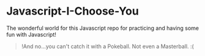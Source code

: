 # Javascript-I-Choose-You

The wonderful world for this Javascript repo for practicing and having some fun with Javascript!

>!And no...you can't catch it with a Pokeball. Not even a Masterball. :(
